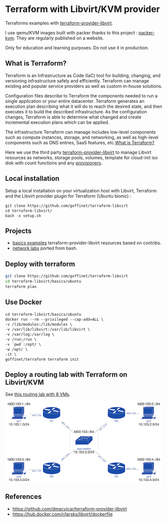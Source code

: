 # Terraform with Libvirt/KVM provider

Terraforms examples with [terraform-provider-libvirt](https://github.com/dmacvicar/terraform-provider-libvirt/).

I use qemu/KVM images built with packer thanks to this project : [packer-kvm](https://github.com/goffinet/packer-kvm). They are regularly published on a website.

Only for education and learning purposes. Do not use it in production.

## What is Terraform?

Terraform is an Infrastructure as Code (IaC) tool for building, changing, and versioning infrastructure safely and efficiently. Terraform can manage existing and popular service providers as well as custom in-house solutions.

Configuration files describe to Terraform the components needed to run a single application or your entire datacenter. Terraform generates an execution plan describing what it will do to reach the desired state, and then executes it to build the described infrastructure. As the configuration changes, Terraform is able to determine what changed and create incremental execution plans which can be applied.

The infrastructure Terraform can manage includes low-level components such as compute instances, storage, and networking, as well as high-level components such as DNS entries, SaaS features, etc.[What is Terraform?](https://www.terraform.io/intro/index.html)

Here we use the third party [terraform-provider-libvirt](https://github.com/dmacvicar/terraform-provider-libvirt/) to manage Libvirt resources as networks, storage pools, volumes, template for cloud-init iso disk with count functions and any [provisioners](https://www.terraform.io/docs/provisioners/index.html).

## Local installation

Setup a local installation on your virtualization host with Libvirt, Terraform and the Libvirt provider plugin for Terraform (Ubuntu bionic) :

```
git clone https://github.com/goffinet/terraform-libvirt
cd terraform-libvirt/
bash -x setup.sh
```

## Projects

- [basics examples](https://github.com/goffinet/terraform-libvirt/tree/master/basics) terraform-provider-libvirt resources based on contribs.
- [network labs](https://github.com/goffinet/terraform-libvirt/tree/master/labs) ported from bash.

## Deploy with terraform

```bash
git clone https://github.com/goffinet/terraform-libvirt
cd terraform-libvirt/basics/ubuntu
terraform plan
```

## Use Docker

```
cd terraform-libvirt/basics/ubuntu
docker run --rm --privileged --cap-add=ALL \
-v /lib/modules:/lib/modules \
-v /var/lib/libvirt:/var/lib/libvirt \
-v /var/log:/var/log \
-v /run:/run \
-v `pwd`:/opt/ \
-w /opt/ \
-it \
goffinet/terraform terraform init
```

## Deploy a routing lab with Terraform on Libvirt/KVM

See [this routing lab with 8 VMs](labs/103/README.md).

![](labs/103/lab103-ospf-quad-pod_small.png)

## References

- https://github.com/dmacvicar/terraform-provider-libvirt
- https://hub.docker.com/r/larsks/libvirt/dockerfile
